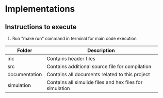 # Implementations

## Instructions to execute

1. Run "make run" command in terminal for main code execution


| Folder | Description |
| --- | --- |
| inc | Contains header files |
| src | Contains additional source file for compilation |
| documentation| Contains all documents related to this project |
| simulation | Contains all simulide files and hex files for simulation |


